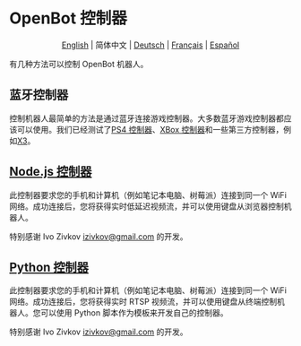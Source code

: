 # OpenBot 控制器

<p align="center">
  <a href="README.md">English</a> |
  <span>简体中文</span> |
  <a href="README.de-DE.md">Deutsch</a> |
  <a href="README.fr-FR.md">Français</a> |
  <a href="README.es-ES.md">Español</a>
</p>

有几种方法可以控制 OpenBot 机器人。

## 蓝牙控制器

控制机器人最简单的方法是通过蓝牙连接游戏控制器。大多数蓝牙游戏控制器都应该可以使用。我们已经测试了[PS4 控制器](https://www.amazon.de/-/en/Sony-Dualshock-Gamepad-Playstation-Black/dp/B01LYWPQUN)、[XBox 控制器](https://www.amazon.de/-/en/QAT-00002/dp/B07SDFLVKD)和一些第三方控制器，例如[X3](https://www.amazon.com/Controller-Wireless-Joystick-Bluetooth-Android/dp/B08H5MM64P)。

## [Node.js 控制器](node-js)

此控制器要求您的手机和计算机（例如笔记本电脑、树莓派）连接到同一个 WiFi 网络。成功连接后，您将获得实时低延迟视频流，并可以使用键盘从浏览器控制机器人。

特别感谢 Ivo Zivkov [izivkov@gmail.com](mailto:izivkov@gmail.com) 的开发。

## [Python 控制器](python)

此控制器要求您的手机和计算机（例如笔记本电脑、树莓派）连接到同一个 WiFi 网络。成功连接后，您将获得实时 RTSP 视频流，并可以使用键盘从终端控制机器人。您可以使用 Python 脚本作为模板来开发自己的控制器。

特别感谢 Ivo Zivkov [izivkov@gmail.com](mailto:izivkov@gmail.com) 的开发。